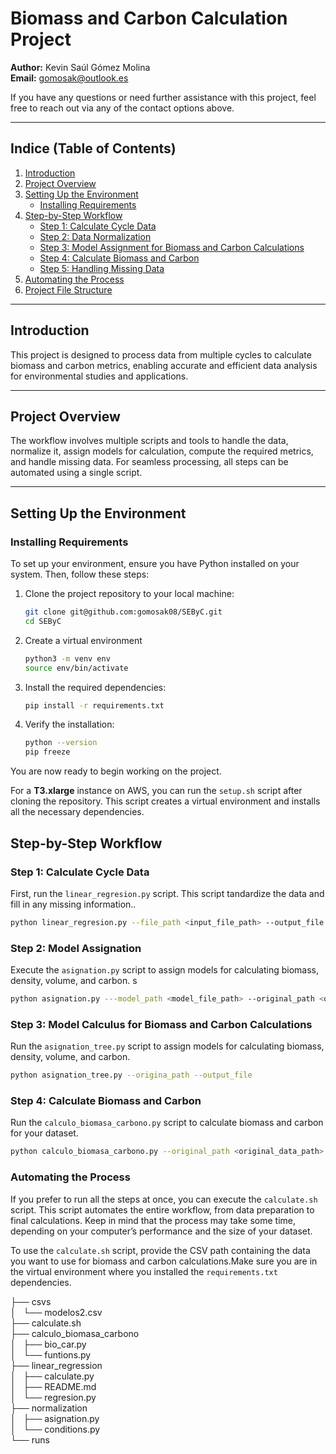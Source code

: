 # Biomass and Carbon Calculation Project

**Author:** Kevin Saúl Gómez Molina  
**Email:** [gomosak@outlook.es](mailto:gomosak@outlook.es)  

If you have any questions or need further assistance with this project, feel free to reach out via any of the contact options above.

---

## **Indice (Table of Contents)**

1. [Introduction](#introduction)  
2. [Project Overview](#project-overview)  
3. [Setting Up the Environment](#setting-up-the-environment)  
   - [Installing Requirements](#installing-requirements)  
4. [Step-by-Step Workflow](#step-by-step-workflow)  
   - [Step 1: Calculate Cycle Data](#step-1-calculate-cycle-data)  
   - [Step 2: Data Normalization](#step-2-data-normalization)  
   - [Step 3: Model Assignment for Biomass and Carbon Calculations](#step-3-model-assignment-for-biomass-and-carbon-calculations)  
   - [Step 4: Calculate Biomass and Carbon](#step-4-calculate-biomass-and-carbon)  
   - [Step 5: Handling Missing Data](#step-5-handling-missing-data)  
5. [Automating the Process](#automating-the-process)  
6. [Project File Structure](#project-file-structure)  

---

## **Introduction**

This project is designed to process data from multiple cycles to calculate biomass and carbon metrics, enabling accurate and efficient data analysis for environmental studies and applications.

---

## **Project Overview**

The workflow involves multiple scripts and tools to handle the data, normalize it, assign models for calculation, compute the required metrics, and handle missing data. For seamless processing, all steps can be automated using a single script.

---

## **Setting Up the Environment**

### Installing Requirements

To set up your environment, ensure you have Python installed on your system. Then, follow these steps:

1. Clone the project repository to your local machine:
   ```bash
   git clone git@github.com:gomosak08/SEByC.git
   cd SEByC
2. Create a virtual environment
    ```bash
    python3 -m venv env
    source env/bin/activate  
3. Install the required dependencies:
    ```bash
    pip install -r requirements.txt
4. Verify the installation:
    ```bash
    python --version
    pip freeze
You are now ready to begin working on the project.

For a **T3.xlarge** instance on AWS, you can run the `setup.sh` script after cloning the repository. This script creates a virtual environment and installs all the necessary dependencies.


## **Step-by-Step Workflow**

### **Step 1: Calculate Cycle Data**

First, run the `linear_regresion.py` script. This script tandardize the data and fill in any missing information..
```bash
python linear_regresion.py --file_path <input_file_path> --output_file <output_file_path>
```

### **Step 2: Model Assignation**

Execute the `asignation.py` script to  assign models for calculating biomass, density, volume, and carbon. s

```bash
python asignation.py ---model_path <model_file_path> --original_path <original_data_path> --output_file <output_file_path> --len_df <dataframe_length>
```

### **Step 3: Model Calculus for Biomass and Carbon Calculations**

Run the `asignation_tree.py` script to assign models for calculating biomass, density, volume, and carbon.

```bash
python asignation_tree.py --origina_path --output_file
```

### **Step 4: Calculate Biomass and Carbon**

Run the `calculo_biomasa_carbono.py` script to calculate biomass and carbon for your dataset.

```bash
python calculo_biomasa_carbono.py --original_path <original_data_path> --output_file <output_file_path>
```
### Automating the Process

If you prefer to run all the steps at once, you can execute the ```calculate.sh``` script. This script automates the entire workflow, from data preparation to final calculations. Keep in mind that the process may take some time, depending on your computer’s performance and the size of your dataset.

To use the ```calculate.sh``` script, provide the CSV path containing the data you want to use for biomass and carbon calculations.Make sure you are in the virtual environment where you installed the `requirements.txt` dependencies.


├── csvs        
│   └── modelos2.csv       
├── calculate.sh    
├── calculo_biomasa_carbono   
│   ├── bio_car.py  
│   └── funtions.py  
├── linear_regression   
│   ├── calculate.py   
│   ├── README.md   
│   └── regresion.py  
├── normalization   
│   ├── asignation.py   
│   └── conditions.py   
└── runs

